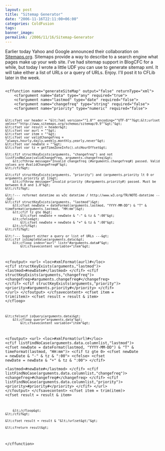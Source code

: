 ```yaml
---
layout: post
title: "Sitemap Generator"
date: "2006-11-16T22:11:00+06:00"
categories: ColdFusion 
tags: 
banner_image: 
permalink: /2006/11/16/Sitemap-Generator
---
```


Earlier today Yahoo and Google announced their collaboration on <a href="http://www.sitemaps.org/">Sitemaps.org</a>. Sitemaps provide a way to describe to a search engine what pages make up your web site. I've had sitemap support in BlogCFC for a while, but today I wrote a little UDF you can use to generate sitemap xml. It will take either a list of URLs or a query of URLs. Enjoy. I'll post it to CFLib later in the week.
<!--more-->
<code>
&lt;cffunction name="generateSiteMap" output="false" returnType="xml"&gt;
	&lt;cfargument name="data" type="any" required="true"&gt;
	&lt;cfargument name="lastmod" type="date" required="false"&gt;
	&lt;cfargument name="changefreq" type="string" required="false"&gt;
	&lt;cfargument name="priority" type="numeric" required="false"&gt;
	
	&lt;cfset var header = "&lt;?xml version=""1.0"" encoding=""UTF-8""?&gt;&lt;urlset xmlns=""http://www.sitemaps.org/schemas/sitemap/0.9""&gt;"&gt;
	&lt;cfset var result = header&gt;
	&lt;cfset var aurl = ""&gt;
	&lt;cfset var item = ""&gt;
	&lt;cfset var validChangeFreq = "always,hourly,daily,weekly,monthly,yearly,never"&gt;
	&lt;cfset var newDate = ""&gt;
	&lt;cfset var tz = getTimeZoneInfo().utcHourOffset&gt;
	
	&lt;cfif structKeyExists(arguments, "changefreq") and not listFindNoCase(validChangeFreq, arguments.changefreq)&gt;
		&lt;cfthrow message="Invalid changefreq (#arguments.changefreq#) passed. Valid values are #validChangeFreq#"&gt;
	&lt;/cfif&gt;

	&lt;cfif structKeyExists(arguments, "priority") and (arguments.priority lt 0 or arguments.priority gt 1)&gt;
		&lt;cfthrow message="Invalid priority (#arguments.priority#) passed. Must be between 0.0 and 1.0"&gt;
	&lt;/cfif&gt;
	
	&lt;!--- reformat datetime as w3c datetime / http://www.w3.org/TR/NOTE-datetime ---&gt;
	&lt;cfif structKeyExists(arguments, "lastmod")&gt;			
		&lt;cfset newDate = dateFormat(arguments.lastmod, "YYYY-MM-DD") & "T" & timeFormat(arguments.lastmod, "HH:mm")&gt;
		&lt;cfif tz gte 0&gt;
			&lt;cfset newDate = newDate & "-" & tz & ":00"&gt;
		&lt;cfelse&gt;
			&lt;cfset newDate = newDate & "+" & tz & ":00"&gt;
		&lt;/cfif&gt;		
	&lt;/cfif&gt;
	
	&lt;!--- Support either a query or list of URLs ---&gt;
	&lt;cfif isSimpleValue(arguments.data)&gt;
		&lt;cfloop index="aurl" list="#arguments.data#"&gt;
			&lt;cfsavecontent variable="item"&gt;
&lt;cfoutput&gt;
&lt;url&gt;
	&lt;loc&gt;#xmlFormat(aurl)#&lt;/loc&gt;
	&lt;cfif structKeyExists(arguments,"lastmod")&gt;
	&lt;lastmod&gt;#newDate#&lt;/lastmod&gt;
	&lt;/cfif&gt;
	&lt;cfif structKeyExists(arguments,"changefreq")&gt;
	&lt;changefreq&gt;#arguments.changefreq#&lt;/changefreq&gt;
	&lt;/cfif&gt;
	&lt;cfif structKeyExists(arguments,"priority")&gt;
	&lt;priority&gt;#arguments.priority#&lt;/priority&gt;
	&lt;/cfif&gt;
&lt;/url&gt;
&lt;/cfoutput&gt;
			&lt;/cfsavecontent&gt;
			&lt;cfset item = trim(item)&gt;
			&lt;cfset result = result & item&gt;
		&lt;/cfloop&gt;
		
	&lt;cfelseif isQuery(arguments.data)&gt;
		&lt;cfloop query="arguments.data"&gt;
			&lt;cfsavecontent variable="item"&gt;
&lt;cfoutput&gt;
&lt;url&gt;
	&lt;loc&gt;#xmlFormat(url)#&lt;/loc&gt;
	&lt;cfif listFindNoCase(arguments.data.columnlist,"lastmod")&gt;
		&lt;cfset newDate = dateFormat(lastmod, "YYYY-MM-DD") & "T" & timeFormat(lastmod, "HH:mm")&gt;
		&lt;cfif tz gte 0&gt;
			&lt;cfset newDate = newDate & "-" & tz & ":00"&gt;
		&lt;cfelse&gt;
			&lt;cfset newDate = newDate & "+" & tz & ":00"&gt;
		&lt;/cfif&gt;		
		&lt;lastmod&gt;#newDate#&lt;/lastmod&gt;
	&lt;/cfif&gt;
	&lt;cfif listFindNoCase(arguments.data.columnlist,"changefreq")&gt;
	&lt;changefreq&gt;#changefreq#&lt;/changefreq&gt;
	&lt;/cfif&gt;
	&lt;cfif listFindNoCase(arguments.data.columnlist,"priority")&gt;
	&lt;priority&gt;#priority#&lt;/priority&gt;
	&lt;/cfif&gt;
&lt;/url&gt;
&lt;/cfoutput&gt;
			&lt;/cfsavecontent&gt;
			&lt;cfset item = trim(item)&gt;
			&lt;cfset result = result & item&gt;
		
		&lt;/cfloop&gt;
	&lt;/cfif&gt;
	
	&lt;cfset result = result & "&lt;/urlset&gt;"&gt;
	
	&lt;cfreturn result&gt;
	
&lt;/cffunction&gt;
</code>